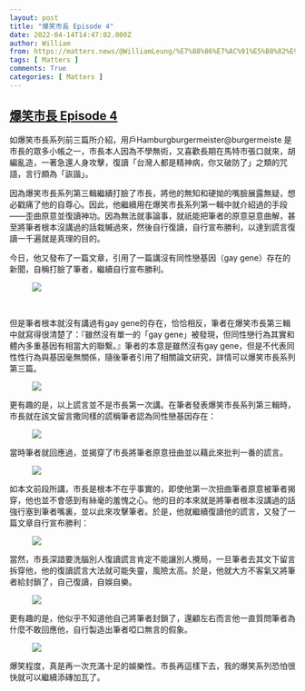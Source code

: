 ```yaml
---
layout: post
title: "爆笑市長 Episode 4"
date: 2022-04-14T14:47:02.000Z
author: William
from: https://matters.news/@WilliamLeung/%E7%88%86%E7%AC%91%E5%B8%82%E9%95%B7-episode-4-bafyreib23us6pcgjmbyqh4qs6m2wkdwcian43qd52h2c637hte5s7oklli
tags: [ Matters ]
comments: True
categories: [ Matters ]
---
```

<!--1649947622000-->
[爆笑市長 Episode 4](https://matters.news/@WilliamLeung/%E7%88%86%E7%AC%91%E5%B8%82%E9%95%B7-episode-4-bafyreib23us6pcgjmbyqh4qs6m2wkdwcian43qd52h2c637hte5s7oklli)
------

<div>
<p>如爆笑市長系列前三篇所介紹，用戶Hamburgburgermeister@burgermeiste 是市長的眾多小帳之一，市長本人因為不學無術，又喜歡長期在馬特市張口就來，胡編亂造，一著急還人身攻擊，復讀「台灣人都是精神病，你又破防了」之類的咒語，言行頗為「詼諧」。</p><p>因為爆笑市長系列第三輯繼續打臉了市長，將他的無知和硬拗的嘴臉展露無疑，想必戳痛了他的自尊心。因此，他繼續用在爆笑市長系列第一輯中就介紹過的手段——歪曲原意並復讀神功。因為無法就事論事，就祇能把筆者的原意惡意曲解，甚至將筆者根本沒講過的話栽贓過來，然後自行復讀，自行宣布勝利，以達到謊言復讀一千遍就是真理的目的。</p><p>今日，他又發布了一篇文章，引用了一篇講沒有同性戀基因（gay gene）存在的新聞，自稱打臉了筆者，繼續自行宣布勝利。</p><figure class="image"><img src="https://assets.matters.news/embed/d9c09eb9-ddab-4b92-8da8-0f644f7f9bd6.png" data-asset-id="d9c09eb9-ddab-4b92-8da8-0f644f7f9bd6" referrerpolicy="no-referrer"><figcaption><span></span></figcaption></figure><p><br></p><p>但是筆者根本就沒有講過有gay gene的存在，恰恰相反，筆者在爆笑市長第三輯中就寫得很清楚了：『雖然沒有單一的「gay gene」被發現，但同性戀行為其實和體內多重基因有相當大的聯繫。』筆者的本意是雖然沒有gay gene，但是不代表同性性行為與基因毫無關係，隨後筆者引用了相關論文研究，詳情可以爆笑市長系列第三篇。</p><figure class="image"><img src="https://assets.matters.news/embed/09e18ff0-9be9-47da-a1c0-129ebb23a549.png" data-asset-id="09e18ff0-9be9-47da-a1c0-129ebb23a549" referrerpolicy="no-referrer"><figcaption><span></span></figcaption></figure><p>更有趣的是，以上謊言並不是市長第一次講。在筆者發表爆笑市長系列第三輯時，市長就在該文留言撒同樣的謊稱筆者認為同性戀基因存在：</p><figure class="image"><img src="https://assets.matters.news/embed/e26c679c-aad4-4aa4-9d30-70bac2e1a292.png" data-asset-id="e26c679c-aad4-4aa4-9d30-70bac2e1a292" referrerpolicy="no-referrer"><figcaption><span></span></figcaption></figure><p>當時筆者就回應過，並揭穿了市長將筆者原意扭曲並以藉此來批判一番的謊言。</p><figure class="image"><img src="https://assets.matters.news/embed/839e78a2-617c-4539-a767-9c0f8fe2fbb2.png" data-asset-id="839e78a2-617c-4539-a767-9c0f8fe2fbb2" referrerpolicy="no-referrer"><figcaption><span></span></figcaption></figure><p>如本文前段所講，市長是根本不在乎事實的，即使他第一次扭曲筆者原意被筆者揭穿，他也並不會感到有絲毫的羞愧之心。他的目的本來就是將筆者根本沒講過的話強行塞到筆者嘴裏，並以此來攻擊筆者。於是，他就繼續復讀他的謊言，又發了一篇文章自行宣布勝利：</p><figure class="image"><img src="https://assets.matters.news/embed/bb7bcf26-e829-43d7-a52a-cac5bf7eca7e.png" data-asset-id="bb7bcf26-e829-43d7-a52a-cac5bf7eca7e" referrerpolicy="no-referrer"><figcaption><span></span></figcaption></figure><p>當然，市長深諳要洗腦別人復讀謊言肯定不能讓別人攪局，一旦筆者去其文下留言拆穿他，他的復讀謊言大法就可能失靈，風險太高。於是，他就大方不客氣又將筆者給封鎖了，自己復讀，自娛自樂。</p><figure class="image"><img src="https://assets.matters.news/embed/ad3bec05-5c13-48bb-aa48-b3a544109384.png" data-asset-id="ad3bec05-5c13-48bb-aa48-b3a544109384" referrerpolicy="no-referrer"><figcaption><span></span></figcaption></figure><p>更有趣的是，他似乎不知道他自己將筆者封鎖了，還顧左右而言他一直質問筆者為什麼不敢回應他，自行製造出筆者啞口無言的假象。</p><figure class="image"><img src="https://assets.matters.news/embed/88db858a-b11b-44e3-ba75-1cc883f9fee3.png" data-asset-id="88db858a-b11b-44e3-ba75-1cc883f9fee3" referrerpolicy="no-referrer"><figcaption><span></span></figcaption></figure><p>爆笑程度，真是再一次充滿十足的娛樂性。市長再這樣下去，我的爆笑系列恐怕很快就可以繼續添磚加瓦了。</p><p><br></p>
</div>
